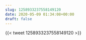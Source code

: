 ```yaml
---
slug: 1258933237558149120
date: 2020-05-09 01:34:08+00:00
draft: false
---
```


{{< tweet 1258933237558149120 >}}
